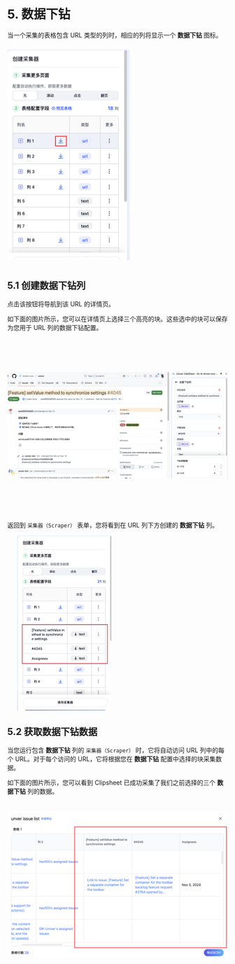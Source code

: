 # 5. 数据下钻

当一个采集的表格包含 URL 类型的列时，相应的列将显示一个 **数据下钻** 图标。

<img src="./assets/zh-CN/data-drill-down/column_drill_down_example.png" style="width: 280px; height: 500px; object-fit: contain;" />

## 5.1 创建数据下钻列

点击该按钮将导航到该 URL 的详情页。

如下面的图片所示，您可以在详情页上选择三个高亮的块。这些选中的块可以保存为您用于 URL 列的数据下钻配置。

<img src="./assets/zh-CN/data-drill-down/drill_down_detail_page.png" style="width: 600px; height: 400px; object-fit: contain;" />

返回到 `采集器（Scraper）` 表单，您将看到在 URL 列下方创建的 **数据下钻** 列。

<img src="./assets/zh-CN/data-drill-down/table_drill_down_columns.png" style="width: 260px; height: 400px; object-fit: contain;" />

## 5.2 获取数据下钻数据

当您运行包含 **数据下钻** 列的 `采集器（Scraper）` 时，它将自动访问 URL 列中的每个 URL。对于每个访问的 URL，它将根据您在 **数据下钻** 配置中选择的块采集数据。

如下面的图片所示，您可以看到 Clipsheet 已成功采集了我们之前选择的三个 **数据下钻** 列的数据。

<img src="./assets/zh-CN/data-drill-down/data_with_drill_down_columns.png" style="width: 800px; height: 380px; object-fit: contain;" />
